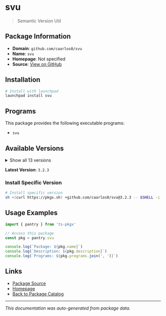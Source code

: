# svu

> Semantic Version Util

## Package Information

- **Domain**: `github.com/caarlos0/svu`
- **Name**: `svu`
- **Homepage**: Not specified
- **Source**: [View on GitHub](https://github.com/pkgxdev/pantry/tree/main/projects/github.com/caarlos0/svu/package.yml)

## Installation

```bash
# Install with launchpad
launchpad install svu
```

## Programs

This package provides the following executable programs:

- `svu`

## Available Versions

<details>
<summary>Show all 13 versions</summary>

- `3.2.3`, `3.2.2`, `3.2.1`, `3.2.0`, `3.1.0`
- `3.0.0`, `2.2.0`, `2.1.1`, `2.1.0`, `2.0.1`
- `2.0.0`, `1.12.0`, `1.11.0`

</details>

**Latest Version**: `3.2.3`

### Install Specific Version

```bash
# Install specific version
sh <(curl https://pkgx.sh) +github.com/caarlos0/svu@3.2.3 -- $SHELL -i
```

## Usage Examples

```typescript
import { pantry } from 'ts-pkgx'

// Access this package
const pkg = pantry.svu

console.log(`Package: ${pkg.name}`)
console.log(`Description: ${pkg.description}`)
console.log(`Programs: ${pkg.programs.join(', ')}`)
```

## Links

- [Package Source](https://github.com/pkgxdev/pantry/tree/main/projects/github.com/caarlos0/svu/package.yml)
- [Homepage](#)
- [Back to Package Catalog](../package-catalog.md)

---

*This documentation was auto-generated from package data.*
